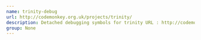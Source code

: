 ```yaml
---
name: trinity-debug
url: http://codemonkey.org.uk/projects/trinity/
description: Detached debugging symbols for trinity URL : http://codemonkey.
group: None
---
```

